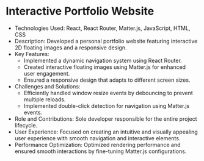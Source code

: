 # Interactive Portfolio Website

- Technologies Used: React, React Router, Matter.js, JavaScript, HTML, CSS
- Description: Developed a personal portfolio website featuring interactive 2D floating images and a responsive design.
- Key Features:
    - Implemented a dynamic navigation system using React Router.
    - Created interactive floating images using Matter.js for enhanced user engagement.
    - Ensured a responsive design that adapts to different screen sizes.
- Challenges and Solutions:
    - Efficiently handled window resize events by debouncing to prevent multiple reloads.
    - Implemented double-click detection for navigation using Matter.js events.
- Role and Contributions: Sole developer responsible for the entire project lifecycle.
- User Experience: Focused on creating an intuitive and visually appealing user experience with smooth navigation and interactive elements.
- Performance Optimization: Optimized rendering performance and ensured smooth interactions by fine-tuning Matter.js configurations.